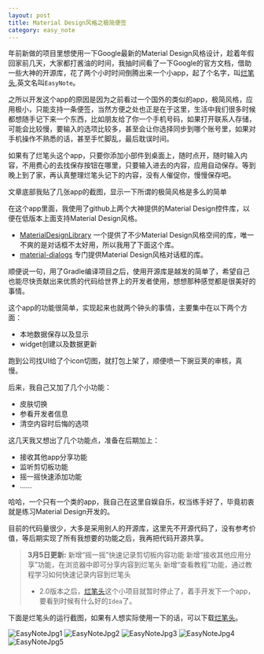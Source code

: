 ```yaml
---
layout: post
title: Material Design风格之极简便签
category: easy_note
---
```


年前新做的项目里想使用一下Google最新的Material Design风格设计，趁着年假回家前几天，大家都打酱油的时间，我抽时间看了一下Google的官方文档，借助一些大神的开源库，花了两个小时时间倒腾出来一个小app，起了个名字，叫[烂笔头],英文名叫`EasyNote`。

之所以开发这个app的原因是因为之前看过一个国外的类似的app，极简风格，应用极小，只能支持一条便签，当然方便之处也正是在于这里，生活中我们很多时候都想随手记下来一个东西，比如朋友给了你一个手机号码，如果打开联系人存储，可能会比较慢，要输入的选项比较多，甚至会让你选择同步到哪个账号里，如果对手机操作不熟悉的话，甚至手忙脚乱，最后耽误时间。

如果有了烂笔头这个app，只要你添加小部件到桌面上，随时点开，随时输入内容，不用费心的去找保存按钮在哪里，只要输入进去的内容，应用自动保存。等到晚上到了家，再认真整理烂笔头记下的内容，没有人催促你，慢慢保存吧。

文章底部我贴了几张app的截图，显示一下所谓的极简风格是多么的简单

在这个app里面，我使用了github上两个大神提供的Material Design控件库，以便在低版本上面支持Material Design风格。

* [MaterialDesignLibrary] 一个提供了不少Material Design风格空间的库，唯一不爽的是对话框不太好用，所以我用了下面这个库。
* [material-dialogs] 专门提供Material Design风格对话框的库。


顺便说一句，用了Gradle编译项目之后，使用开源库是越发的简单了，希望自己也能尽快贡献出来优质的代码给世界上的开发者使用，想想那种感觉都是很美好的事情。

这个app的功能很简单，实现起来也就两个钟头的事情，主要集中在以下两个方面：

* 本地数据保存以及显示
* widget创建以及数据更新

跑到公司找UI给了个icon切图，就打包上架了，顺便喷一下豌豆荚的审核，真慢。

后来，我自己又加了几个小功能：

* 皮肤切换
* 参看开发者信息
* 清空内容时后悔的选项

这几天我又想出了几个功能点，准备在后期加上：

* 接收其他app分享功能
* 监听剪切板功能
* 摇一摇快速添加功能
* ……

哈哈，一个只有一个类的app，我自己在这里自娱自乐，权当练手好了，毕竟初衷就是练习Material Design开发的。

目前的代码量很少，大多是采用别人的开源库，这里先不开源代码了，没有参考价值，等后期实现了所有我想要的功能之后，我再把代码开源共享。

> **3月5日更新:**
>   新增“摇一摇”快速记录剪切板内容功能
>   新增“接收其他应用分享”功能，在浏览器中即可分享内容到烂笔头
>   新增“查看教程”功能，通过教程学习如何快速记录内容到烂笔头
>   * 2.0版本之后，[烂笔头](http://www.wandoujia.com/apps/com.ted.jots.myjot)这个小项目就暂时停止了，着手开发下一个app，要看到时候有什么好的`Idea`了。


下面是烂笔头的运行截图，如果有人想实际使用一下的话，可以下载[烂笔头]。

![EasyNoteJpg1](http://7vzsca.com1.z0.glb.clouddn.com/tedcoderOneNote-1.jpg_img500w) ![EasyNoteJpg2](http://7vzsca.com1.z0.glb.clouddn.com/tedcoderOneNote-2.jpg_img500w)
![EasyNoteJpg3](http://7vzsca.com1.z0.glb.clouddn.com/tedcoderOneNote-3.jpg_img500w) ![EasyNoteJpg4](http://7vzsca.com1.z0.glb.clouddn.com/tedcoderOneNote-4.jpg_img500w)
![EasyNoteJpg5](http://7vzsca.com1.z0.glb.clouddn.com/tedcoderOneNote-5.jpg_img500w)

[烂笔头]: http://apk.hiapk.com/appinfo/com.ted.jots.myjot
[MaterialDesignLibrary]: https://github.com/navasmdc/MaterialDesignLibrary
[material-dialogs]: https://github.com/afollestad/material-dialogs




